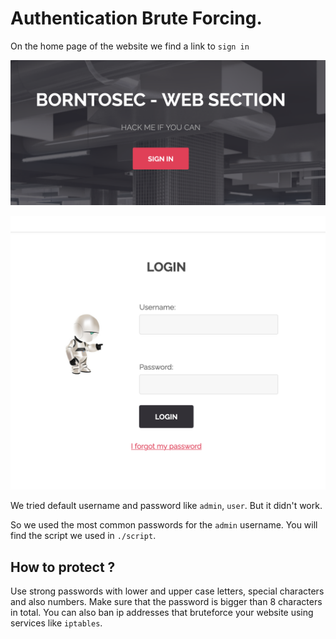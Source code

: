 # Authentication Brute Forcing.

On the home page of the website we find a link to `sign in`

![alt text](img/home.png "Home")

![alt text](img/sign_in.png "Sign in")

We tried default username and password like `admin`, `user`. But it didn't work.

So we used the most common passwords for the `admin` username. You will find the script we used in `./script`.

## How to protect ?
Use strong passwords with lower and upper case letters, special characters and also numbers. Make sure that the password is bigger than 8 characters in total.
You can also ban ip addresses that bruteforce your website using services like `iptables`.
